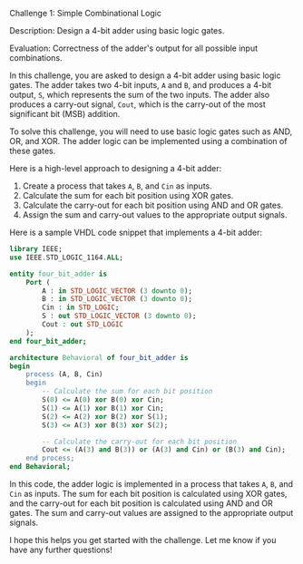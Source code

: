 Challenge 1: Simple Combinational Logic

Description: Design a 4-bit adder using basic logic gates.

Evaluation: Correctness of the adder's output for all possible input combinations.

In this challenge, you are asked to design a 4-bit adder using basic logic gates. The adder takes two 4-bit inputs, `A` and `B`, and produces a 4-bit output, `S`, which represents the sum of the two inputs. The adder also produces a carry-out signal, `Cout`, which is the carry-out of the most significant bit (MSB) addition.

To solve this challenge, you will need to use basic logic gates such as AND, OR, and XOR. The adder logic can be implemented using a combination of these gates.

Here is a high-level approach to designing a 4-bit adder:

1. Create a process that takes `A`, `B`, and `Cin` as inputs.
2. Calculate the sum for each bit position using XOR gates.
3. Calculate the carry-out for each bit position using AND and OR gates.
4. Assign the sum and carry-out values to the appropriate output signals.

Here is a sample VHDL code snippet that implements a 4-bit adder:

```vhdl
library IEEE;
use IEEE.STD_LOGIC_1164.ALL;

entity four_bit_adder is
    Port (
        A : in STD_LOGIC_VECTOR (3 downto 0);
        B : in STD_LOGIC_VECTOR (3 downto 0);
        Cin : in STD_LOGIC;
        S : out STD_LOGIC_VECTOR (3 downto 0);
        Cout : out STD_LOGIC
    );
end four_bit_adder;

architecture Behavioral of four_bit_adder is
begin
    process (A, B, Cin)
    begin
        -- Calculate the sum for each bit position
        S(0) <= A(0) xor B(0) xor Cin;
        S(1) <= A(1) xor B(1) xor Cin;
        S(2) <= A(2) xor B(2) xor S(1);
        S(3) <= A(3) xor B(3) xor S(2);

        -- Calculate the carry-out for each bit position
        Cout <= (A(3) and B(3)) or (A(3) and Cin) or (B(3) and Cin);
    end process;
end Behavioral;
```

In this code, the adder logic is implemented in a process that takes `A`, `B`, and `Cin` as inputs. The sum for each bit position is calculated using XOR gates, and the carry-out for each bit position is calculated using AND and OR gates. The sum and carry-out values are assigned to the appropriate output signals.

I hope this helps you get started with the challenge. Let me know if you have any further questions!
